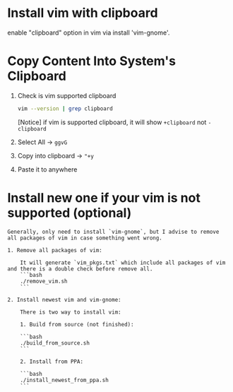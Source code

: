 # Install vim with clipboard
enable "clipboard" option in vim via install 'vim-gnome'.

# Copy Content Into System's Clipboard

1. Check is vim supported clipboard

	```bash
	vim --version | grep clipboard	
	```

	[Notice] if vim is supported clipboard, it will show `+clipboard` not `-clipboard`

2. Select All -> `ggvG`

3. Copy into clipboard -> `"+y`

4. Paste it to anywhere


# Install new one if your vim is not supported (optional)

	Generally, only need to install `vim-gnome`, but I advise to remove all packages of vim in case something went wrong.

	1. Remove all packages of vim:
		
		It will generate `vim_pkgs.txt` which include all packages of vim and there is a double check before remove all.
		```bash
		./remove_vim.sh
		```

	2. Install newest vim and vim-gnome:

		There is two way to install vim:

		1. Build from source (not finished):

		```bash
		./build_from_source.sh
		```

		2. Install from PPA:
		
		```bash
		./install_newest_from_ppa.sh
		```

